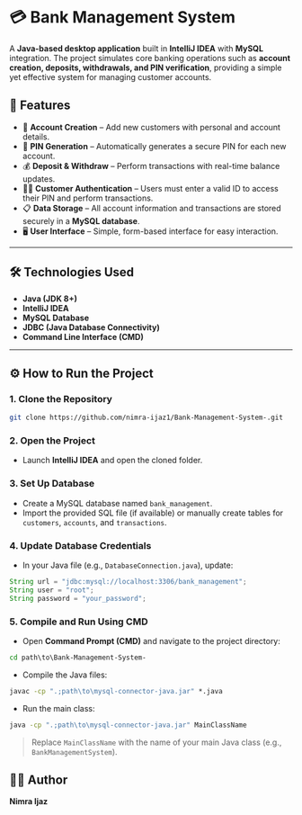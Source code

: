 # 💳 Bank Management System

A **Java-based desktop application** built in **IntelliJ IDEA** with **MySQL** integration.
The project simulates core banking operations such as **account creation, deposits, withdrawals, and PIN verification**, providing a simple yet effective system for managing customer accounts.

## 🚀 Features

* 🧾 **Account Creation** – Add new customers with personal and account details.
* 🔐 **PIN Generation** – Automatically generates a secure PIN for each new account.
* 💰 **Deposit & Withdraw** – Perform transactions with real-time balance updates.
* 🧍‍♂️ **Customer Authentication** – Users must enter a valid ID to access their PIN and perform transactions.
* 📋 **Data Storage** – All account information and transactions are stored securely in a **MySQL database**.
* 🖥️ **User Interface** – Simple, form-based interface for easy interaction.

---

## 🛠️ Technologies Used

* **Java (JDK 8+)**
* **IntelliJ IDEA**
* **MySQL Database**
* **JDBC (Java Database Connectivity)**
* **Command Line Interface (CMD)**

---

## ⚙️ How to Run the Project

### 1. Clone the Repository

```bash
git clone https://github.com/nimra-ijaz1/Bank-Management-System-.git
```

### 2. Open the Project

* Launch **IntelliJ IDEA** and open the cloned folder.

### 3. Set Up Database

* Create a MySQL database named `bank_management`.
* Import the provided SQL file (if available) or manually create tables for `customers`, `accounts`, and `transactions`.

### 4. Update Database Credentials

* In your Java file (e.g., `DatabaseConnection.java`), update:

```java
String url = "jdbc:mysql://localhost:3306/bank_management";
String user = "root";
String password = "your_password";
```

### 5. Compile and Run Using CMD

* Open **Command Prompt (CMD)** and navigate to the project directory:

```cmd
cd path\to\Bank-Management-System-
```

* Compile the Java files:

```cmd
javac -cp ".;path\to\mysql-connector-java.jar" *.java
```

* Run the main class:

```cmd
java -cp ".;path\to\mysql-connector-java.jar" MainClassName
```

> Replace `MainClassName` with the name of your main Java class (e.g., `BankManagementSystem`).


## 👩‍💻 Author

**Nimra Ijaz**

